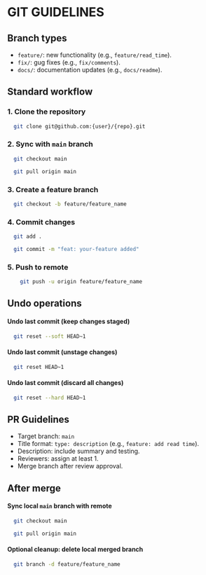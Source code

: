 # GIT GUIDELINES

## Branch types  
- `feature/`: new functionality (e.g., `feature/read_time`).  
- `fix/`: gug fixes (e.g., `fix/comments`).  
- `docs/`: documentation updates (e.g., `docs/readme`).  

## Standard workflow

### 1. Clone the repository

```sh 
  git clone git@github.com:{user}/{repo}.git
```
### 2. Sync with <code>main</code> branch

```sh 
  git checkout main
```
```sh
  git pull origin main
```
### 3. Create a feature branch
```sh 
  git checkout -b feature/feature_name
```

### 4. Commit changes
```sh 
  git add .
```
```sh
  git commit -m "feat: your-feature added"
```

### 5. Push to remote
```sh 
    git push -u origin feature/feature_name
``` 

## Undo operations
#### Undo last commit (keep changes staged)
```sh 
  git reset --soft HEAD~1
```

#### Undo last commit (unstage changes)
```sh
  git reset HEAD~1
``` 

#### Undo last commit (discard all changes)
```sh 
  git reset --hard HEAD~1
``` 

## PR Guidelines
   - Target branch: <code>main</code>
   - Title format: `type: description` (e.g., `feature: add read time`).
   - Description: include summary and testing.
   - Reviewers: assign at least 1. 
   - Merge branch after review approval.

## After merge
#### Sync local <code>main</code> branch with remote
```sh 
  git checkout main
```
```sh
  git pull origin main
```
#### Optional cleanup: delete local merged branch
```sh
  git branch -d feature/feature_name
```
